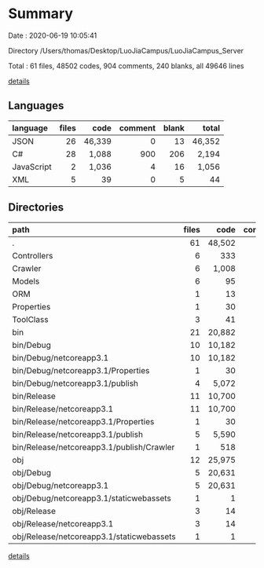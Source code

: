 # Summary

Date : 2020-06-19 10:05:41

Directory /Users/thomas/Desktop/LuoJiaCampus/LuoJiaCampus_Server

Total : 61 files,  48502 codes, 904 comments, 240 blanks, all 49646 lines

[details](details.md)

## Languages
| language | files | code | comment | blank | total |
| :--- | ---: | ---: | ---: | ---: | ---: |
| JSON | 26 | 46,339 | 0 | 13 | 46,352 |
| C# | 28 | 1,088 | 900 | 206 | 2,194 |
| JavaScript | 2 | 1,036 | 4 | 16 | 1,056 |
| XML | 5 | 39 | 0 | 5 | 44 |

## Directories
| path | files | code | comment | blank | total |
| :--- | ---: | ---: | ---: | ---: | ---: |
| . | 61 | 48,502 | 904 | 240 | 49,646 |
| Controllers | 6 | 333 | 41 | 58 | 432 |
| Crawler | 6 | 1,008 | 811 | 91 | 1,910 |
| Models | 6 | 95 | 0 | 21 | 116 |
| ORM | 1 | 13 | 0 | 4 | 17 |
| Properties | 1 | 30 | 0 | 1 | 31 |
| ToolClass | 3 | 41 | 1 | 4 | 46 |
| bin | 21 | 20,882 | 2 | 18 | 20,902 |
| bin/Debug | 10 | 10,182 | 0 | 5 | 10,187 |
| bin/Debug/netcoreapp3.1 | 10 | 10,182 | 0 | 5 | 10,187 |
| bin/Debug/netcoreapp3.1/Properties | 1 | 30 | 0 | 1 | 31 |
| bin/Debug/netcoreapp3.1/publish | 4 | 5,072 | 0 | 2 | 5,074 |
| bin/Release | 11 | 10,700 | 2 | 13 | 10,715 |
| bin/Release/netcoreapp3.1 | 11 | 10,700 | 2 | 13 | 10,715 |
| bin/Release/netcoreapp3.1/Properties | 1 | 30 | 0 | 1 | 31 |
| bin/Release/netcoreapp3.1/publish | 5 | 5,590 | 2 | 10 | 5,602 |
| bin/Release/netcoreapp3.1/publish/Crawler | 1 | 518 | 2 | 8 | 528 |
| obj | 12 | 25,975 | 38 | 21 | 26,034 |
| obj/Debug | 5 | 20,631 | 20 | 11 | 20,662 |
| obj/Debug/netcoreapp3.1 | 5 | 20,631 | 20 | 11 | 20,662 |
| obj/Debug/netcoreapp3.1/staticwebassets | 1 | 1 | 0 | 0 | 1 |
| obj/Release | 3 | 14 | 18 | 10 | 42 |
| obj/Release/netcoreapp3.1 | 3 | 14 | 18 | 10 | 42 |
| obj/Release/netcoreapp3.1/staticwebassets | 1 | 1 | 0 | 0 | 1 |

[details](details.md)
